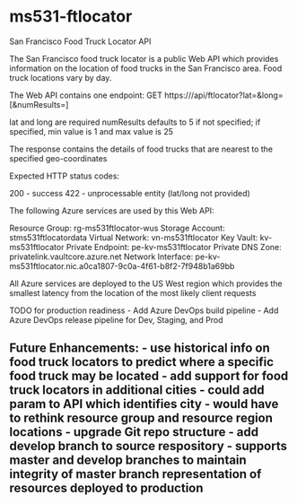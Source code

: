 # ms531-ftlocator
San Francisco Food Truck Locator API

The San Francisco food truck locator is a public Web API which provides information on the location of food trucks in the San Francisco area.
Food truck locations vary by day.

The Web API contains one endpoint:  GET https://<myhostname>/api/ftlocator?lat=<lat>&long=<long>[&numResults=<numResults>]

lat and long are required
numResults defaults to 5 if not specified; if specified, min value is 1 and max value is 25

The response contains the details of food trucks that are nearest to the specified geo-coordinates

Expected HTTP status codes:

200 - success
422 - unprocessable entity (lat/long not provided)

The following Azure services are used by this Web API:

Resource Group: rg-ms531ftlocator-wus
Storage Account: stms531ftlocatordata
Virtual Network: vn-ms531ftlocator
Key Vault: kv-ms531ftlocator
Private Endpoint: pe-kv-ms531ftlocator
Private DNS Zone: privatelink.vaultcore.azure.net
Network Interface: pe-kv-ms531ftlocator.nic.a0ca1807-9c0a-4f61-b8f2-7f948b1a69bb

All Azure services are deployed to the US West region which provides the smallest latency from the location of the most likely client requests

TODO for production readiness
    - Add Azure DevOps build pipeline
    - Add Azure DevOps release pipeline for Dev, Staging, and Prod

Future Enhancements:
    - use historical info on food truck locators to predict where a specific food truck may be located
    - add support for food truck locators in additional cities
        - could add param to API which identifies city
        - would have to rethink resource group and resource region locations
    - upgrade Git repo structure
        - add develop branch to source respository 
            - supports master and develop branches to maintain integrity of master branch representation of resources deployed to production
- 
